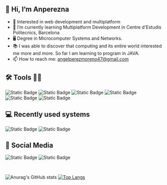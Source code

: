 ## 👋 Hi, I’m Anperezna
- 👀 Interested in web development and multiplatform
- 🌱 I’m currently learning Multiplatform Development in Centre d'Estudis Politecnics, Barcelona
- 🖥️ Degree in Microcomputer Systems and Networks.
- 📚 I was able to discover that computing and its entire world interested me more and more. So far I am learning to program in JAVA.
- 📫 How to reach me: angelperezmoreno47@gmail.com

## 🛠️ Tools 🧑‍💻
![Static Badge](https://img.shields.io/badge/HTML-orange?style=for-the-badge&logo=html5&logoSize=20%25)
![Static Badge](https://img.shields.io/badge/CSS-lightblue?style=for-the-badge&logo=css3&logoSize=20%25&color=blue)
![Static Badge](https://img.shields.io/badge/Java-lightyellow?style=for-the-badge&logoSize=20%25&color=%23fdfd96)
![Static Badge](https://img.shields.io/badge/Javascript-%23F7DF1E?style=for-the-badge&logo=JavaScript&logoColor=%23000000)
![Static Badge](https://img.shields.io/badge/mysql-%234479A1?style=for-the-badge&logo=mysql&logoColor=%23000000)
![Static Badge](https://img.shields.io/badge/git-%23F05032?style=for-the-badge&logo=git&logoColor=black)

## 💻 Recently used systems
![Static Badge](https://img.shields.io/badge/ubuntu-%23E95420?style=for-the-badge&logo=ubuntu&logoColor=%23000000)
![Static Badge](https://img.shields.io/badge/macos-%23000000?style=for-the-badge&logo=macos)

## 📲 Social Media
![Static Badge](https://img.shields.io/badge/github-%23181717?style=for-the-badge&logo=github&logoColor=%23ffffff)
![Static Badge](https://img.shields.io/badge/discord-%235865F2?style=for-the-badge&logo=discord&logoColor=%23ffffff)

<br>

![Anurag's GitHub stats](https://github-readme-stats.vercel.app/api?username=Anperezna&show_icons=true&theme=transparent)
[![Top Langs](https://github-readme-stats.vercel.app/api/top-langs/?username=Anperezna&layout=donut&show_icons=true&theme=transparent)](https://github.com/anuraghazra/github-readme-stats)



<!---
Anperezna/Anperezna is a ✨ special ✨ repository because its `README.md` (this file) appears on your GitHub profile.
You can click the Preview link to take a look at your changes.
--->
